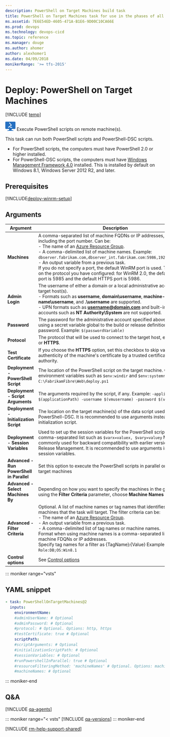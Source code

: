 ```yaml
---
description: PowerShell on Target Machines build task
title: PowerShell on Target Machines task for use in the phases of all of your build and release definitions in Microsoft VSTS and TFS
ms.assetid: 7E6E54ED-4605-471A-B1E6-9D00C10CA66E
ms.prod: devops
ms.technology: devops-cicd
ms.topic: reference
ms.manager: douge
ms.author: ahomer
author: alexhomer1
ms.date: 04/09/2018
monikerRange: '>= tfs-2015'
---
```


# Deploy: PowerShell on Target Machines

[!INCLUDE [temp](../../_shared/version-tfs-2015-rtm.md)]

![icon](_img/powershell-on-target-machines-icon.png) Execute PowerShell scripts on remote machine(s).

This task can run both PowerShell scripts and PowerShell-DSC scripts. 

* For PowerShell scripts, the computers must have PowerShell 2.0 or higher installed.
* For PowerShell-DSC scripts, the computers must have 
  [Windows Management Framework 4.0](https://www.microsoft.com/en-in/download/details.aspx?id=40855&40ddd5bd-f9e7-49a6-3526-f86656931a02=True)
  installed. This is installed by default on Windows 8.1, Windows Server 2012 R2, and later.

## Prerequisites

[!INCLUDE[deploy-winrm-setup](../_shared/deploy-winrm-setup.md)]

## Arguments

| Argument | Description |
| -------- | ----------- |
| **Machines** | A comma-separated list of machine FQDNs or IP addresses, optionally including the port number. Can be:<br />- The name of an <a href="https://azure.microsoft.com/en-gb/documentation/articles/resource-group-overview/">Azure Resource Group</a>.<br />- A comma-delimited list of machine names. Example: `dbserver.fabrikam.com,dbserver_int.fabrikam.com:5986,192.168.34:5986`<br />- An output variable from a previous task.<br />If you do not specify a port, the default WinRM port is used. This depends on the protocol you have configured: for WinRM 2.0, the default HTTP port is 5985 and the default HTTPS port is 5986. |
| **Admin Login** | The username of either a domain or a local administrative account on the target host(s).<br />- Formats such as **username**, **domain\username**, **machine-name\username**, and **.\username** are supported.<br />- UPN formats such as **username@domain.com** and built-in system accounts such as **NT Authority\System** are not supported. |
| **Password** | The password for the administrative account specified above. Consider using a secret variable global to the build or release definition to  hide the password. Example: `$(passwordVariable)` |
| **Protocol** | The protocol that will be used to connect to the target host, either **HTTP** or **HTTPS**. |
| **Test Certificate** | If you choose the **HTTPS** option, set this checkbox to skip validating the authenticity of the machine's certificate by a trusted certification authority. |
| **Deployment - PowerShell Script** | The location of the PowerShell script on the target machine. Can include environment variables such as `$env:windir` and `$env:systemroot` Example: `C:\FabrikamFibre\Web\deploy.ps1` |
| **Deployment - Script Arguments** | The arguments required by the script, if any. Example: `-applicationPath $(applicationPath) -username $(vmusername) -password $(vmpassword)` |
| **Deployment - Initialization Script** | The location on the target machine(s) of the data script used by PowerShell-DSC. It is recommended to use arguments instead of an initialization script. |
| **Deployment - Session Variables** | Used to set up the session variables for the PowerShell scripts. A comma-separated list such as `$varx=valuex, $vary=valuey` Most commonly used for backward compatibility with earlier versions of Release Management. It is recommended to use arguments instead of session variables. |
| **Advanced - Run PowerShell in Parallel** | Set this option to execute the PowerShell scripts in parallel on all the target machines |
| **Advanced - Select Machines By** | Depending on how you want to specify the machines in the group when using the **Filter Criteria** parameter, choose **Machine Names** or **Tags**. |
| **Advanced - Filter Criteria** | Optional. A list of machine names or tag names that identifies the machines that the task will target. The filter criteria can be:<br />- The name of an <a href="https://azure.microsoft.com/en-gb/documentation/articles/resource-group-overview/">Azure Resource Group</a>.<br />- An output variable from a previous task.<br />- A comma-delimited list of tag names or machine names.<br />Format when using machine names is a comma-separated list of the machine FDQNs or IP addresses.<br />Specify tag names for a filter as {TagName}<strong>:</strong>{Value} Example: `Role:DB;OS:Win8.1` |
| **Control options** | See [Control options](../../concepts/process/tasks.md#controloptions) |

::: moniker range="vsts"

## YAML snippet

```YAML
- task: PowerShellOnTargetMachines@2
  inputs:
    environmentName: 
    #adminUserName: # Optional
    #adminPassword: # Optional
    #protocol: # Optional. Options: http, https
    #testCertificate: true # Optional
    scriptPath: 
    #scriptArguments: # Optional
    #initializationScriptPath: # Optional
    #sessionVariables: # Optional
    #runPowershellInParallel: true # Optional
    #resourceFilteringMethod: 'machineNames' # Optional. Options: machineNames, tags
    #machineNames: # Optional
```

::: moniker-end

## Q&A
<!-- BEGINSECTION class="md-qanda" -->

[!INCLUDE [qa-agents](../../_shared/qa-agents.md)]

::: moniker range="< vsts"
[!INCLUDE [qa-versions](../../_shared/qa-versions.md)]
::: moniker-end

<!-- ENDSECTION -->

[!INCLUDE [rm-help-support-shared](../../_shared/rm-help-support-shared.md)]
